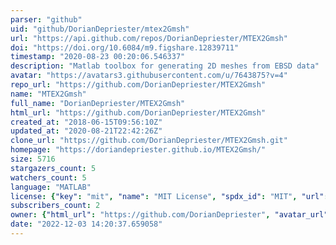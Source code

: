```yaml
---
parser: "github"
uid: "github/DorianDepriester/mtex2Gmsh"
url: "https://api.github.com/repos/DorianDepriester/MTEX2Gmsh"
doi: "https://doi.org/10.6084/m9.figshare.12839711"
timestamp: "2020-08-23 00:20:06.546337"
description: "Matlab toolbox for generating 2D meshes from EBSD data"
avatar: "https://avatars3.githubusercontent.com/u/7643875?v=4"
repo_url: "https://github.com/DorianDepriester/MTEX2Gmsh"
name: "MTEX2Gmsh"
full_name: "DorianDepriester/MTEX2Gmsh"
html_url: "https://github.com/DorianDepriester/MTEX2Gmsh"
created_at: "2018-06-15T09:56:10Z"
updated_at: "2020-08-21T22:42:26Z"
clone_url: "https://github.com/DorianDepriester/MTEX2Gmsh.git"
homepage: "https://doriandepriester.github.io/MTEX2Gmsh/"
size: 5716
stargazers_count: 5
watchers_count: 5
language: "MATLAB"
license: {"key": "mit", "name": "MIT License", "spdx_id": "MIT", "url": "https://api.github.com/licenses/mit", "node_id": "MDc6TGljZW5zZTEz"}
subscribers_count: 2
owner: {"html_url": "https://github.com/DorianDepriester", "avatar_url": "https://avatars3.githubusercontent.com/u/7643875?v=4", "login": "DorianDepriester", "type": "User"}
date: "2022-12-03 14:20:37.659058"
---
```

